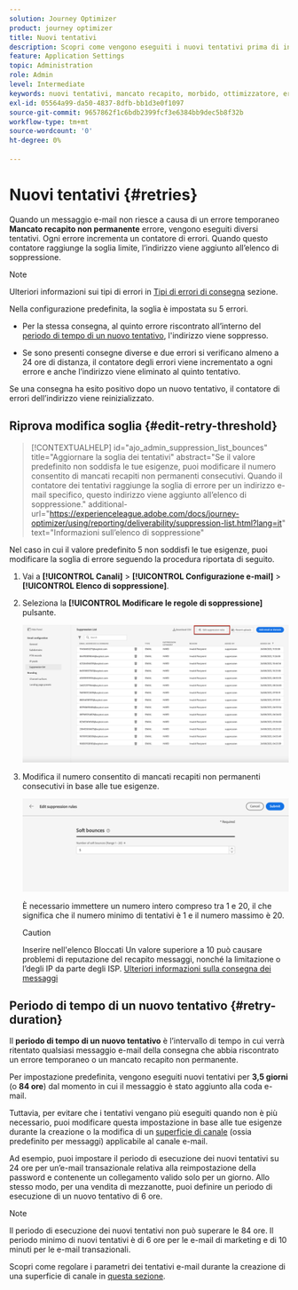 ```yaml
---
solution: Journey Optimizer
product: journey optimizer
title: Nuovi tentativi
description: Scopri come vengono eseguiti i nuovi tentativi prima di inviare un indirizzo all’elenco di soppressione
feature: Application Settings
topic: Administration
role: Admin
level: Intermediate
keywords: nuovi tentativi, mancato recapito, morbido, ottimizzatore, errore
exl-id: 05564a99-da50-4837-8dfb-bb1d3e0f1097
source-git-commit: 9657862f1c6bdb2399fcf3e6384bb9dec5b8f32b
workflow-type: tm+mt
source-wordcount: '0'
ht-degree: 0%

---
```


# Nuovi tentativi {#retries}

Quando un messaggio e-mail non riesce a causa di un errore temporaneo **Mancato recapito non permanente** errore, vengono eseguiti diversi tentativi. Ogni errore incrementa un contatore di errori. Quando questo contatore raggiunge la soglia limite, l’indirizzo viene aggiunto all’elenco di soppressione.

>[!NOTE]
>
>Ulteriori informazioni sui tipi di errori in [Tipi di errori di consegna](../reports/suppression-list.md#delivery-failures) sezione.

Nella configurazione predefinita, la soglia è impostata su 5 errori.

* Per la stessa consegna, al quinto errore riscontrato all’interno del [periodo di tempo di un nuovo tentativo](#retry-duration), l&#39;indirizzo viene soppresso.

* Se sono presenti consegne diverse e due errori si verificano almeno a 24 ore di distanza, il contatore degli errori viene incrementato a ogni errore e anche l’indirizzo viene eliminato al quinto tentativo.

Se una consegna ha esito positivo dopo un nuovo tentativo, il contatore di errori dell’indirizzo viene reinizializzato.

## Riprova modifica soglia {#edit-retry-threshold}

>[!CONTEXTUALHELP]
>id="ajo_admin_suppression_list_bounces"
>title="Aggiornare la soglia dei tentativi"
>abstract="Se il valore predefinito non soddisfa le tue esigenze, puoi modificare il numero consentito di mancati recapiti non permanenti consecutivi. Quando il contatore dei tentativi raggiunge la soglia di errore per un indirizzo e-mail specifico, questo indirizzo viene aggiunto all’elenco di soppressione."
>additional-url="https://experienceleague.adobe.com/docs/journey-optimizer/using/reporting/deliverability/suppression-list.html?lang=it" text="Informazioni sull’elenco di soppressione"

Nel caso in cui il valore predefinito 5 non soddisfi le tue esigenze, puoi modificare la soglia di errore seguendo la procedura riportata di seguito.

1. Vai a **[!UICONTROL Canali]** > **[!UICONTROL Configurazione e-mail]** > **[!UICONTROL Elenco di soppressione]**.

1. Seleziona la **[!UICONTROL Modificare le regole di soppressione]** pulsante.

   ![](assets/suppression-list-edit-retries.png)

1. Modifica il numero consentito di mancati recapiti non permanenti consecutivi in base alle tue esigenze.

   ![](assets/suppression-list-edit-soft-bounces.png)

   È necessario immettere un numero intero compreso tra 1 e 20, il che significa che il numero minimo di tentativi è 1 e il numero massimo è 20.

   >[!CAUTION]
   >
   >Inserire nell&#39;elenco Bloccati Un valore superiore a 10 può causare problemi di reputazione del recapito messaggi, nonché la limitazione o l’degli IP da parte degli ISP. [Ulteriori informazioni sulla consegna dei messaggi](../reports/deliverability.md)

## Periodo di tempo di un nuovo tentativo {#retry-duration}

Il **periodo di tempo di un nuovo tentativo** è l’intervallo di tempo in cui verrà ritentato qualsiasi messaggio e-mail della consegna che abbia riscontrato un errore temporaneo o un mancato recapito non permanente.

Per impostazione predefinita, vengono eseguiti nuovi tentativi per **3,5 giorni** (o **84 ore**) dal momento in cui il messaggio è stato aggiunto alla coda e-mail.

Tuttavia, per evitare che i tentativi vengano più eseguiti quando non è più necessario, puoi modificare questa impostazione in base alle tue esigenze durante la creazione o la modifica di un [superficie di canale](channel-surfaces.md) (ossia predefinito per messaggi) applicabile al canale e-mail.

Ad esempio, puoi impostare il periodo di esecuzione dei nuovi tentativi su 24 ore per un’e-mail transazionale relativa alla reimpostazione della password e contenente un collegamento valido solo per un giorno. Allo stesso modo, per una vendita di mezzanotte, puoi definire un periodo di esecuzione di un nuovo tentativo di 6 ore.

>[!NOTE]
>
>Il periodo di esecuzione dei nuovi tentativi non può superare le 84 ore. Il periodo minimo di nuovi tentativi è di 6 ore per le e-mail di marketing e di 10 minuti per le e-mail transazionali.

Scopri come regolare i parametri dei tentativi e-mail durante la creazione di una superficie di canale in [questa sezione](../email/email-settings.md#email-retry).

